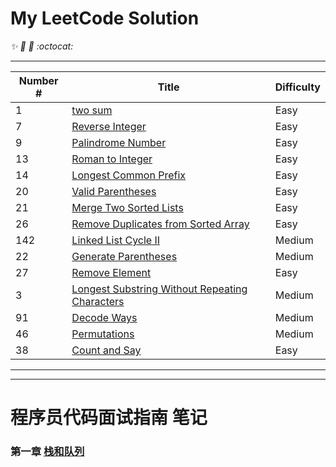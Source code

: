 # My LeetCode Solution

_:sparkles: :rocket: :metal: :octocat:_

----
Number # | Title | Difficulty
--|-------|-------------
1| [two sum](../master/notes/1_twosum.md)| Easy
7| [Reverse Integer]() | Easy
9| [Palindrome Number ]() | Easy
13| [Roman to Integer]() | Easy
14| [Longest Common Prefix]()|Easy
20| [Valid Parentheses]() | Easy
21| [Merge Two Sorted Lists]() | Easy
26| [Remove Duplicates from Sorted Array]()| Easy
142| [Linked List Cycle II]() | Medium
22| [Generate Parentheses](../master/notes/22_Generate%20Parentheses.md)|Medium
27 | [Remove Element]()| Easy
3 | [Longest Substring Without Repeating Characters](../master/notes/3_Longest%20Substring%20Without%20Repeating%20Characters.md) | Medium
91 | [Decode Ways](../master/notes/91_Decode%20Ways.md) | Medium
46 | [Permutations](../master/notes/46_Permutations.md) | Medium
38 | [Count and Say](../master/notes/38_Count%20and520Say.md) | Easy


-----------
-----------

# 程序员代码面试指南 笔记
### 第一章 [栈和队列](../master/程序员代码面试指南_笔记/1_栈和队列.md)

